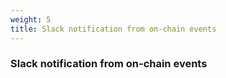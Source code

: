 ```yaml
---
weight: 5
title: Slack notification from on-chain events
---
```


### Slack notification from on-chain events
